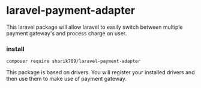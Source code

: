 # laravel-payment-adapter
This laravel package will allow laravel to easily switch between multiple payment gateway's and process charge on user.


### install
`composer require sharik709/laravel-payment-adapter`

This package is based on drivers. You will register your installed drivers and then use them to make use of payment gateway.
